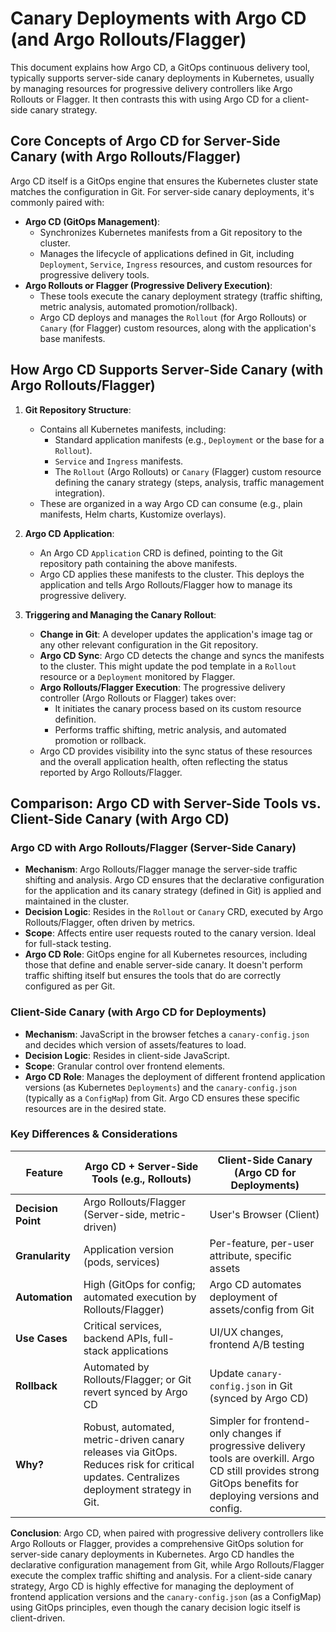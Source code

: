 # Canary Deployments with Argo CD (and Argo Rollouts/Flagger)

This document explains how Argo CD, a GitOps continuous delivery tool, typically supports server-side canary deployments in Kubernetes, usually by managing resources for progressive delivery controllers like Argo Rollouts or Flagger. It then contrasts this with using Argo CD for a client-side canary strategy.

## Core Concepts of Argo CD for Server-Side Canary (with Argo Rollouts/Flagger)

Argo CD itself is a GitOps engine that ensures the Kubernetes cluster state matches the configuration in Git. For server-side canary deployments, it's commonly paired with:

*   **Argo CD (GitOps Management)**:
    *   Synchronizes Kubernetes manifests from a Git repository to the cluster.
    *   Manages the lifecycle of applications defined in Git, including `Deployment`, `Service`, `Ingress` resources, and custom resources for progressive delivery tools.
*   **Argo Rollouts or Flagger (Progressive Delivery Execution)**:
    *   These tools execute the canary deployment strategy (traffic shifting, metric analysis, automated promotion/rollback).
    *   Argo CD deploys and manages the `Rollout` (for Argo Rollouts) or `Canary` (for Flagger) custom resources, along with the application's base manifests.

## How Argo CD Supports Server-Side Canary (with Argo Rollouts/Flagger)

1.  **Git Repository Structure**:
    *   Contains all Kubernetes manifests, including:
        *   Standard application manifests (e.g., `Deployment` or the base for a `Rollout`).
        *   `Service` and `Ingress` manifests.
        *   The `Rollout` (Argo Rollouts) or `Canary` (Flagger) custom resource defining the canary strategy (steps, analysis, traffic management integration).
    *   These are organized in a way Argo CD can consume (e.g., plain manifests, Helm charts, Kustomize overlays).

2.  **Argo CD Application**:
    *   An Argo CD `Application` CRD is defined, pointing to the Git repository path containing the above manifests.
    *   Argo CD applies these manifests to the cluster. This deploys the application and tells Argo Rollouts/Flagger how to manage its progressive delivery.

3.  **Triggering and Managing the Canary Rollout**:
    *   **Change in Git**: A developer updates the application's image tag or any other relevant configuration in the Git repository.
    *   **Argo CD Sync**: Argo CD detects the change and syncs the manifests to the cluster. This might update the pod template in a `Rollout` resource or a `Deployment` monitored by Flagger.
    *   **Argo Rollouts/Flagger Execution**: The progressive delivery controller (Argo Rollouts or Flagger) takes over:
        *   It initiates the canary process based on its custom resource definition.
        *   Performs traffic shifting, metric analysis, and automated promotion or rollback.
    *   Argo CD provides visibility into the sync status of these resources and the overall application health, often reflecting the status reported by Argo Rollouts/Flagger.

## Comparison: Argo CD with Server-Side Tools vs. Client-Side Canary (with Argo CD)

### Argo CD with Argo Rollouts/Flagger (Server-Side Canary)
*   **Mechanism**: Argo Rollouts/Flagger manage the server-side traffic shifting and analysis. Argo CD ensures that the declarative configuration for the application and its canary strategy (defined in Git) is applied and maintained in the cluster.
*   **Decision Logic**: Resides in the `Rollout` or `Canary` CRD, executed by Argo Rollouts/Flagger, often driven by metrics.
*   **Scope**: Affects entire user requests routed to the canary version. Ideal for full-stack testing.
*   **Argo CD Role**: GitOps engine for all Kubernetes resources, including those that define and enable server-side canary. It doesn't perform traffic shifting itself but ensures the tools that do are correctly configured as per Git.

### Client-Side Canary (with Argo CD for Deployments)
*   **Mechanism**: JavaScript in the browser fetches a `canary-config.json` and decides which version of assets/features to load.
*   **Decision Logic**: Resides in client-side JavaScript.
*   **Scope**: Granular control over frontend elements.
*   **Argo CD Role**: Manages the deployment of different frontend application versions (as Kubernetes `Deployments`) and the `canary-config.json` (typically as a `ConfigMap`) from Git. Argo CD ensures these specific resources are in the desired state.

### Key Differences & Considerations

| Feature             | Argo CD + Server-Side Tools (e.g., Rollouts)                | Client-Side Canary (Argo CD for Deployments)                  |
|---------------------|-------------------------------------------------------------|-------------------------------------------------------------------|
| **Decision Point**  | Argo Rollouts/Flagger (Server-side, metric-driven)          | User's Browser (Client)                                           |
| **Granularity**     | Application version (pods, services)                        | Per-feature, per-user attribute, specific assets                  |
| **Automation**      | High (GitOps for config; automated execution by Rollouts/Flagger) | Argo CD automates deployment of assets/config from Git             |
| **Use Cases**       | Critical services, backend APIs, full-stack applications    | UI/UX changes, frontend A/B testing                               |
| **Rollback**        | Automated by Rollouts/Flagger; or Git revert synced by Argo CD | Update `canary-config.json` in Git (synced by Argo CD)            |
| **Why?**            | Robust, automated, metric-driven canary releases via GitOps. Reduces risk for critical updates. Centralizes deployment strategy in Git. | Simpler for frontend-only changes if progressive delivery tools are overkill. Argo CD still provides strong GitOps benefits for deploying versions and config. |

**Conclusion**:
Argo CD, when paired with progressive delivery controllers like Argo Rollouts or Flagger, provides a comprehensive GitOps solution for server-side canary deployments in Kubernetes. Argo CD handles the declarative configuration management from Git, while Argo Rollouts/Flagger execute the complex traffic shifting and analysis. For a client-side canary strategy, Argo CD is highly effective for managing the deployment of frontend application versions and the `canary-config.json` (as a ConfigMap) using GitOps principles, even though the canary decision logic itself is client-driven.
